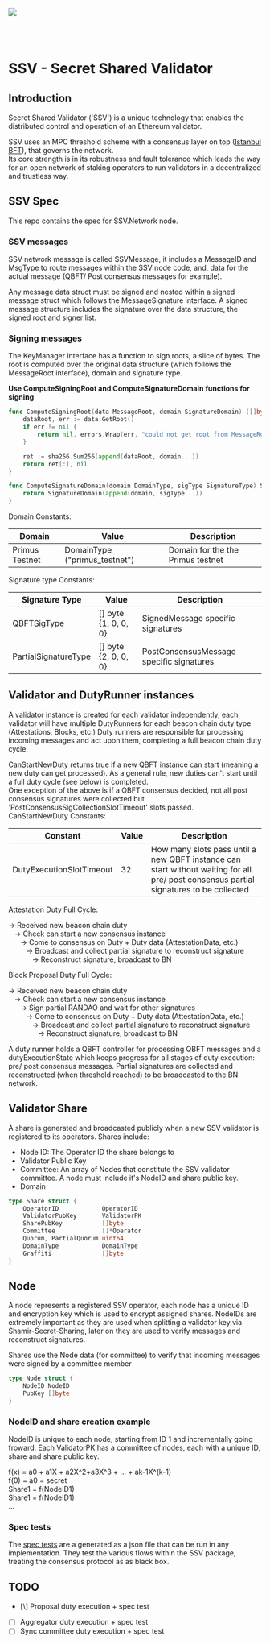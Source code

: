 [<img src="./../../resources/bloxstaking_header_image.png" >](https://www.bloxstaking.com/)

<br>
<br>

# SSV - Secret Shared Validator

## Introduction

Secret Shared Validator ('SSV') is a unique technology that enables the distributed control and operation of an Ethereum validator.

SSV uses an MPC threshold scheme with a consensus layer on top ([Istanbul BFT](https://arxiv.org/pdf/2002.03613.pdf)), 
that governs the network. \
Its core strength is in its robustness and fault tolerance which leads the way for an open network of staking operators 
to run validators in a decentralized and trustless way.

## SSV Spec
This repo contains the spec for SSV.Network node.

### SSV messages
SSV network message is called SSVMessage, it includes a MessageID and MsgType to route messages within the SSV node code, and, data for the actual message (QBFT/ Post consensus messages for example).

Any message data struct must be signed and nested within a signed message struct which follows the MessageSignature interface. 
A signed message structure includes the signature over the data structure, the signed root and signer list.

### Signing messages
The KeyManager interface has a function to sign roots, a slice of bytes. 
The root is computed over the original data structure (which follows the MessageRoot interface), domain and signature type.

**Use ComputeSigningRoot and ComputeSignatureDomain functions for signing**
```go
func ComputeSigningRoot(data MessageRoot, domain SignatureDomain) ([]byte, error) {
    dataRoot, err := data.GetRoot()
    if err != nil {
        return nil, errors.Wrap(err, "could not get root from MessageRoot")
    }

    ret := sha256.Sum256(append(dataRoot, domain...))
    return ret[:], nil
}
```
```go
func ComputeSignatureDomain(domain DomainType, sigType SignatureType) SignatureDomain {
    return SignatureDomain(append(domain, sigType...))
}
```

Domain Constants:

| Domain         | Value                         | Description                       |
|----------------|-------------------------------|-----------------------------------|
| Primus Testnet | DomainType ("primus_testnet") | Domain for the the Primus testnet |

Signature type Constants:

| Signature Type       | Value                | Description                              |
|----------------------|----------------------|------------------------------------------|
| QBFTSigType          | [] byte {1, 0, 0, 0} | SignedMessage specific signatures        |
| PartialSignatureType | [] byte {2, 0, 0, 0} | PostConsensusMessage specific signatures |

## Validator and DutyRunner instances
A validator instance is created for each validator independently, each validator will have multiple DutyRunners for each beacon chain duty type (Attestations, Blocks, etc.)
Duty runners are responsible for processing incoming messages and act upon them, completing a full beacon chain duty cycle.

CanStartNewDuty returns true if a new QBFT instance can start (meaning a new duty can get processed). 
As a general rule, new duties can't start until a full duty cycle (see below) is completed.  
One exception of the above is if a QBFT consensus decided, not all post consensus signatures were collected but 'PostConsensusSigCollectionSlotTimeout' slots passed.\
CanStartNewDuty Constants:

| Constant                              | Value | Description                                                                                                                            |
|---------------------------------------|-------|----------------------------------------------------------------------------------------------------------------------------------------|
| DutyExecutionSlotTimeout | 32    | How many slots pass until a new QBFT instance can start without waiting for all pre/ post consensus partial signatures to be collected |

Attestation Duty Full Cycle:

-> Received new beacon chain duty\
&nbsp;&nbsp;&nbsp;-> Check can start a new consensus instance\
&nbsp;&nbsp;&nbsp;&nbsp;&nbsp;&nbsp;-> Come to consensus on Duty + Duty data (AttestationData, etc.)\
&nbsp;&nbsp;&nbsp;&nbsp;&nbsp;&nbsp;&nbsp;&nbsp;&nbsp;-> Broadcast and collect partial signature to reconstruct signature\
&nbsp;&nbsp;&nbsp;&nbsp;&nbsp;&nbsp;&nbsp;&nbsp;&nbsp;&nbsp;&nbsp;&nbsp;-> Reconstruct signature, broadcast to BN

Block Proposal Duty Full Cycle:

-> Received new beacon chain duty\
&nbsp;&nbsp;&nbsp;-> Check can start a new consensus instance\
&nbsp;&nbsp;&nbsp;&nbsp;&nbsp;&nbsp;-> Sign partial RANDAO and wait for other signatures\
&nbsp;&nbsp;&nbsp;&nbsp;&nbsp;&nbsp;&nbsp;&nbsp;&nbsp;-> Come to consensus on Duty + Duty data (AttestationData, etc.)\
&nbsp;&nbsp;&nbsp;&nbsp;&nbsp;&nbsp;&nbsp;&nbsp;&nbsp;&nbsp;&nbsp;&nbsp;-> Broadcast and collect partial signature to reconstruct signature\
&nbsp;&nbsp;&nbsp;&nbsp;&nbsp;&nbsp;&nbsp;&nbsp;&nbsp;&nbsp;&nbsp;&nbsp;&nbsp;&nbsp;&nbsp;-> Reconstruct signature, broadcast to BN


A duty runner holds a QBFT controller for processing QBFT messages and a dutyExecutionState which keeps progress for all stages of duty execution: pre/ post consensus messages.
Partial signatures are collected and reconstructed (when threshold reached) to be broadcasted to the BN network.

## Validator Share
A share is generated and broadcasted publicly when a new SSV validator is registered to its operators.
Shares include: 
- Node ID: The Operator ID the share belongs to
- Validator Public Key
- Committee: An array of Nodes that constitute the SSV validator committee. A node must include it's NodeID and share public key.
- Domain

```go
type Share struct {
    OperatorID            OperatorID
    ValidatorPubKey       ValidatorPK
    SharePubKey           []byte
    Committee             []*Operator
    Quorum, PartialQuorum uint64
    DomainType            DomainType
    Graffiti              []byte
}
```

## Node
A node represents a registered SSV operator, each node has a unique ID and encryption key which is used to encrypt assigned shares.
NodeIDs are extremely important as they are used when splitting a validator key via Shamir-Secret-Sharing, later on they are used to verify messages and reconstruct signatures.

Shares use the Node data (for committee) to verify that incoming messages were signed by a committee member

```go
type Node struct {
    NodeID NodeID
    PubKey []byte
}
```

### NodeID and share creation example
NodeID is unique to each node, starting from ID 1 and incrementally going froward. 
Each ValidatorPK has a committee of nodes, each with a unique ID, share and share public key. 

f(x) = a0 + a1X + a2X^2+a3X^3 + ... + ak-1X^(k-1)\
f(0) = a0 = secret\
Share1 = f(NodeID1)\
Share1 = f(NodeID1)\
...

### Spec tests
The [spec tests](./spectest) are a generated as a json file that can be run in any implementation. They test the various flows within the SSV package, treating the consensus protocol as as black box.

## TODO
- [\\] Proposal duty execution + spec test
- [ ] Aggregator duty execution + spec test 
- [ ] Sync committee duty execution + spec test